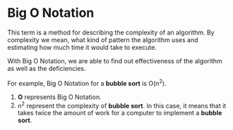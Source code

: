 # Big O Notation
This term is a method for describing the complexity of an algorithm. By complexity we mean, what kind of pattern the algorithm uses and estimating how much time it would take to execute.

With Big O Notation, we are able to find out effectiveness of the algorithm as well as the deficiencies.

For example, Big O Notation for a **bubble sort** is O(n<sup>2</sup>).
1. **O** represents Big O Notation.
2. n<sup>2</sup> represent the complexity of **bubble sort**. In this case, it means that it takes twice the amount of work for a computer to implement a **bubble sort**.

